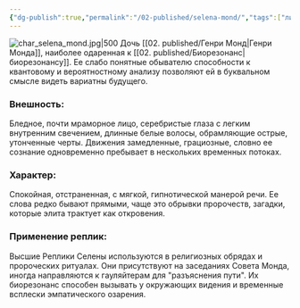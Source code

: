 ```yaml
---
{"dg-publish":true,"permalink":"/02-published/selena-mond/","tags":["личность"]}
---
```


![char_selena_mond.jpg|500](/img/user/09.%20files/char_selena_mond.jpg)
Дочь [[02. published/Генри Монд\|Генри Монда]], наиболее одаренная к [[02. published/Биорезонанс\|биорезонансу]]. Ее слабо понятные обывателю способности к квантовому и вероятностному анализу позволяют ей в буквальном смысле видеть вариатны будущего.
### Внешность: 
Бледное, почти мраморное лицо, серебристые глаза с легким внутренним свечением, длинные белые волосы, обрамляющие острые, утонченные черты. Движения замедленные, грациозные, словно ее сознание одновременно пребывает в нескольких временных потоках.

### Характер: 
Спокойная, отстраненная, с мягкой, гипнотической манерой речи. Ее слова редко бывают прямыми, чаще это обрывки пророчеств, загадки, которые элита трактует как откровения.

### Применение реплик: 
Высшие Реплики Селены используются в религиозных обрядах и пророческих ритуалах. Они присутствуют на заседаниях Совета Монда, иногда направляются к гауляйтерам для "разъяснения пути". Их биорезонанс способен вызывать у окружающих видения и временные всплески эмпатического озарения.